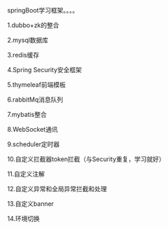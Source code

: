 springBoot学习框架。。。。

1.dubbo+zk的整合

2.mysql数据库

3.redis缓存

4.Spring Security安全框架

5.thymeleaf前端模板

6.rabbitMq消息队列

7.mybatis整合

8.WebSocket通讯

9.scheduler定时器

10.自定义拦截器token拦截（与Security重复，学习就好）

11.自定义注解

12.自定义异常和全局异常拦截和处理

13.自定义banner

14.环境切换
